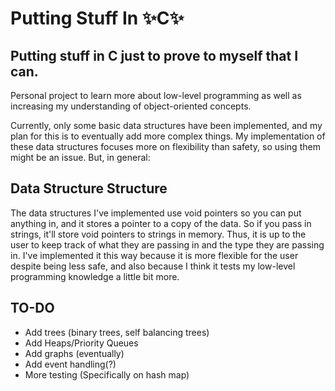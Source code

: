 # Putting Stuff In ✨C✨

## Putting stuff in C just to prove to myself that I can.

Personal project to learn more about low-level programming as well as increasing my understanding of object-oriented concepts.

Currently, only some basic data structures have been implemented, and my plan for this is to eventually add more complex things. My implementation of these data structures focuses more on flexibility than safety, so using them might be an issue. But, in general: 

## Data Structure Structure
The data structures I've implemented use void pointers so you can put anything in, and it stores a pointer to a copy of the data. So if you pass in strings, it'll store void pointers to strings in memory. Thus, it is up to the user to keep track of what they are passing in and the type they are passing in. I've implemented it this way because it is more flexible for the user despite being less safe, and also because I think it tests my low-level programming knowledge a little bit more.

## TO-DO
* Add trees (binary trees, self balancing trees)
* Add Heaps/Priority Queues
* Add graphs (eventually)
* Add event handling(?)
* More testing (Specifically on hash map)
